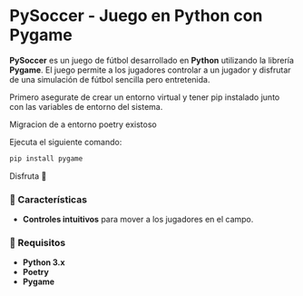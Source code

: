 # PySoccer - Juego en Python con Pygame

**PySoccer** es un juego de fútbol desarrollado en **Python** utilizando la librería **Pygame**. El juego permite a los jugadores controlar a un jugador y disfrutar de una simulación de fútbol sencilla pero entretenida.

Primero asegurate de crear un entorno virtual y tener pip instalado junto con las variables de entorno del sistema.

Migracion de a entorno poetry existoso 

Ejecuta el siguiente comando:
  ```bash
pip install pygame
```

Disfruta 🤑



### 📌 Características
- **Controles intuitivos** para mover a los jugadores en el campo.


### 🚀 Requisitos
- **Python 3.x**
- **Poetry**
- **Pygame**

